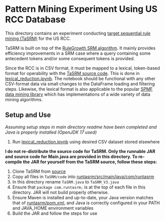 # Pattern Mining Experiment Using US RCC Database

This directory contains an experiment conducting [target sequential rule mining (TaSRM)](https://arxiv.org/abs/2206.04728) for the US RCC.

TaSRM is built on top of the [RuleGrowth SRM algorithm](https://dl.acm.org/doi/abs/10.1145/1982185.1982394). It mainly provides efficiency improvements in a SRM case where a query containing some antecedent tokens and/or some consequent tokens is provided.

Since the RCC is in CSV format, it must be mapped to a lexical, token-based format for operability with the [TaSRM source code](https://github.com/DSI-Lab1/TaSRM/tree/main). This is done in [lexical_reduction.ipynb](lexical_reduction.ipynb). The notebook should be functional with any other CSV-format data via small changes to the DataFrame loading and filtering steps. Likewise, the lexical format is also applicable to the popular [SPMF data mining library](https://www.philippe-fournier-viger.com/spmf/) which has implementations of a wide variety of data mining algorithms.

## Setup and Use

*Assuming setup steps in main directory readme have been completed and Java is properly installed (OpenJDK 17 used)*

1. Run [lexical_reduction.ipynb](lexical_reduction.ipynb) using desired CSV dataset stored elsewhere

**I do not re-distribute the source code for TaSRM. Only the runnable JAR and source code for Main.java are provided in this directory. To re-compile the JAR for yourself from the TaSRM source, follow these steps:**

1. Clone TaSRM from [source](https://github.com/DSI-Lab1/TaSRM/tree/main)
1. Copy all files in ```TaSRM/code``` into [runtasrm/src/main/java/com/runtasrm](runtasrm/src/main/java/com/runtasrm)
1. In this directory rename ```TaSRM.java``` to ```TaSRM_V3.java```
1. Ensure that ```package com.runtasrm;``` is at the top of each file in this directory. JAR will not build properly otherwise.
1. Ensure Maven is installed and up-to-date, your Java version matches that of [runtasrm/pom.xml](runtasrm/pom.xml), and Java is correctly configured in your PATH and JAVA_HOME environment variables
1. Build the JAR and follow the steps for use
